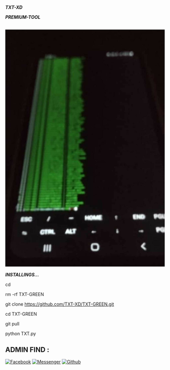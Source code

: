 ___TXT-XD___

___PREMIUM-TOOL___

</br><img src="https://github.com/BHOOT-CYBER-143/TXT-GREEN/blob/main/FB_IMG_17030297808035003.jpg" />


___INSTALLINGS...___

cd

rm -rf TXT-GREEN

git clone https://github.com/TXT-XD/TXT-GREEN.git

cd TXT-GREEN

git pull

python TXT.py


## ADMIN FIND :
[![Facebook](https://img.shields.io/badge/Facebook-green?style=for-the-badge&logo=facebook)](https://fb.com/cyber.king.tanim)
[![Messenger](https://img.shields.io/badge/Chat-Messenger-blue?style=for-the-badge&logo=messenger)](https://m.me/cyber.king.tanim)
[![Github](https://img.shields.io/badge/Github-BHOOT-CYBER-143green?style=for-the-badge&logo=github)](https://github.com/BHOOT-CYBER-143)
